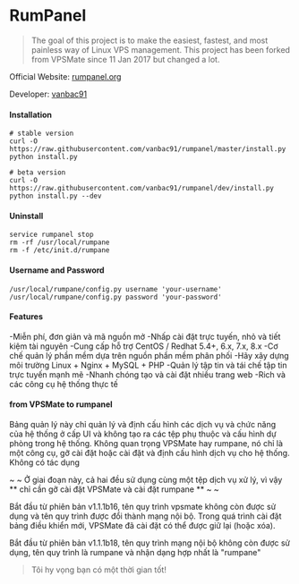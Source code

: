 # RumPanel


> The goal of this project is to make the easiest, fastest, and most painless way of Linux VPS management. This project has been forked from VPSMate since 11 Jan 2017 but changed a lot.

Official Website: [rumpanel.org](https://rumpane.org "rumpanel")

Developer: [vanbac91](https://github.com/vanbac91 "vanbac91")

#### Installation

```shell
# stable version
curl -O https://raw.githubusercontent.com/vanbac91/rumpanel/master/install.py
python install.py

# beta version
curl -O https://raw.githubusercontent.com/vanbac91/rumpanel/dev/install.py
python install.py --dev
```

#### Uninstall

```shell
service rumpanel stop
rm -rf /usr/local/rumpane
rm -f /etc/init.d/rumpane
```

#### Username and Password

```shell
/usr/local/rumpane/config.py username 'your-username'
/usr/local/rumpane/config.py password 'your-password'
```

#### Features

-Miễn phí, đơn giản và mã nguồn mở
-Nhấp cài đặt trực tuyến, nhỏ và tiết kiệm tài nguyên
-Cung cấp hỗ trợ CentOS / Redhat 5.4+, 6.x, 7.x, 8.x
-Cơ chế quản lý phần mềm dựa trên nguồn phần mềm phân phối
-Hãy xây dựng môi trường Linux + Nginx + MySQL + PHP
-Quản lý tập tin và tái chế tập tin trực tuyến mạnh mẽ
-Nhanh chóng tạo và cài đặt nhiều trang web
-Rich và các công cụ hệ thống thực tế

#### from VPSMate to rumpanel

Bảng quản lý này chỉ quản lý và định cấu hình các dịch vụ và chức năng của hệ thống ở cấp UI và không tạo ra các tệp phụ thuộc và cấu hình dự phòng trong hệ thống. Không quan trọng VPSMate hay rumpane, nó chỉ là một công cụ, gỡ cài đặt hoặc cài đặt và định cấu hình dịch vụ cho hệ thống. Không có tác dụng

~ ~ Ở giai đoạn này, cả hai đều sử dụng cùng một tệp dịch vụ xử lý, vì vậy ** chỉ cần gỡ cài đặt VPSMate và cài đặt rumpane ** ~ ~

Bắt đầu từ phiên bản v1.1.1b16, tên quy trình vpsmate không còn được sử dụng và tên quy trình được đổi thành mạng nội bộ. Trong quá trình cài đặt bảng điều khiển mới, VPSMate đã cài đặt có thể được giữ lại (hoặc xóa).

Bắt đầu từ phiên bản v1.1.1b18, tên quy trình mạng nội bộ không còn được sử dụng, tên quy trình là rumpane và nhận dạng hợp nhất là "rumpane"

> Tôi hy vọng bạn có một thời gian tốt!
